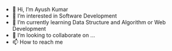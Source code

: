 - 👋 Hi, I’m Ayush Kumar
- 👀 I’m interested in Software Development
- 🌱 I’m currently learning Data Structure and Algorithm  or Web Development
- 💞️ I’m looking to collaborate on ...
- 📫 How to reach me 

<!---
ayushkr012/ayushkr012 is a ✨ special ✨ repository because its `README.md` (this file) appears on your GitHub profile.
You can click the Preview link to take a look at your changes.
--->
